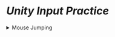 # ***Unity Input Practice***

<details>
<summary> Mouse Jumping </summary>
Task:

</details>
<br></br>